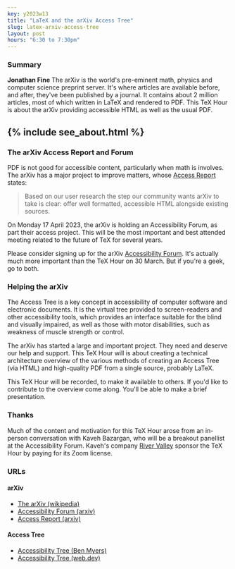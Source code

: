 ```yaml
---
key: y2023w13
title: "LaTeX and the arXiv Access Tree"
slug: latex-arxiv-access-tree
layout: post
hours: "6:30 to 7:30pm"
---
```


### Summary

**Jonathan Fine** The arXiv is the world's pre-eminent math, physics
and computer science preprint server. It's where articles are
available before, and after, they've been published by a journal. It
contains about 2 million articles, most of which written in LaTeX and
rendered to PDF. This TeX Hour is about the arXiv providing accessible
HTML as well as the usual PDF.

{% include see_about.html %}
---

### The arXiv Access Report and Forum

PDF is not good for accessible content, particularly when math is
involves. The arXiv has a major project to improve matters, whose
[Access
Report](https://info.arxiv.org/about/accessibility_research_report.html)
states:

> Based on our user research the step our community wants arXiv to
  take is clear: offer well formatted, accessible HTML alongside
  existing sources.

On Monday 17 April 2023, the arXiv is holding an Accessibility Forum,
as part their access project. This will be the most important and best
attended meeting related to the future of TeX for several years.

Please consider signing up for the arXiv [Accessibility
Forum](https://info.arxiv.org/about/accessibility_forum.html). It's
actually much more important than the TeX Hour on 30 March. But if
you're a geek, go to both.

### Helping the arXiv

The Access Tree is a key concept in accessibility of computer software
and electronic documents. It is the virtual tree provided to
screen-readers and other accessibility tools, which provides an
interface suitable for the blind and visually impaired, as well as
those with motor disabilities, such as weakness of muscle strength or
control.

The arXiv has started a large and important project. They need and
deserve our help and support. This TeX Hour will is about creating a
technical architecture overview of the various methods of creating an
Access Tree (via HTML) and high-quality PDF from a single source,
probably LaTeX.

This TeX Hour will be recorded, to make it available to others. If
you'd like to contribute to the overview come along. You'll be able to
make a brief presentation.

### Thanks

Much of the content and motivation for this TeX Hour arose from an
in-person conversation with Kaveh Bazargan, who will be a breakout
panellist at the Accessibility Forum. Kaveh's company [River
Valley](https://rivervalley.io/) sponsor the TeX Hour by paying for
its Zoom license.

### URLs

#### arXiv

* [The arXiv (wikipedia)](https://en.wikipedia.org/wiki/ArXiv)
* [Accessibility
Forum (arxiv)](https://info.arxiv.org/about/accessibility_forum.html)
* [Access
Report (arxiv)](https://info.arxiv.org/about/accessibility_research_report.html)

#### Access Tree
* [Accessibility Tree (Ben Myers)](https://benmyers.dev/blog/accessibility-tree/)
* [Accessibility Tree (web.dev)](https://web.dev/the-accessibility-tree/)

